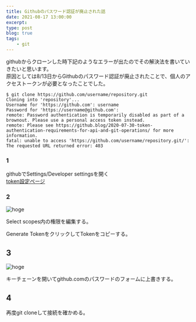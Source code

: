 ```yaml
---
title: Githubのパスワード認証が廃止された話
date: 2021-08-17 13:00:00
excerpt:
type: post
blog: true
tags:
    - git
---
```


githubからクローンした時下記のようなエラーが出たのでその解決法を書いていきたいと思います。  
原因としては8/13日からGithubのパスワード認証が廃止されたことで、個人のアクセストークンが必要となったことでした。  


```
$ git clone https://github.com/username/repository.git
Cloning into 'repository'...
Username for 'https://github.com': username
Password for 'https://username@github.com':
remote: Password authentication is temporarily disabled as part of a brownout. Please use a personal access token instead.
remote: Please see https://github.blog/2020-07-30-token-authentication-requirements-for-api-and-git-operations/ for more information.
fatal: unable to access 'https://github.com/username/repository.git/': The requested URL returned error: 403
```
### 1
githubでSettings/Developer settingsを開く  
[token設定ページ](https://github.com/settings/tokens)
<br>

### 2
![hoge](https://pedantic-goldberg-e70663.netlify.app/image/08172144.png)  

Select scopes内の権限を編集する。

Generate TokenをクリックしてTokenをコピーする。

## 3
![hoge](https://pedantic-goldberg-e70663.netlify.app/image/08172147.png)  

キーチェーンを開いてgithub.comのパスワードのフォームに上書きする。

## 4
再度git cloneして接続を確かめる。